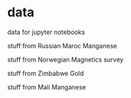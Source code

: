 # data
data for jupyter notebooks

stuff from Russian Maroc Manganese

stuff from Norwegian Magnetics survey

stuff from Zimbabwe Gold

stuff from Mali Manganese
